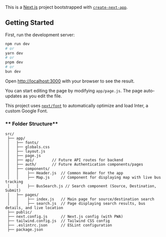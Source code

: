 This is a [Next.js](https://nextjs.org/) project bootstrapped with [`create-next-app`](https://github.com/vercel/next.js/tree/canary/packages/create-next-app).

## Getting Started

First, run the development server:

```bash
npm run dev
# or
yarn dev
# or
pnpm dev
# or
bun dev
```

Open [http://localhost:3000](http://localhost:3000) with your browser to see the result.

You can start editing the page by modifying `app/page.js`. The page auto-updates as you edit the file.

This project uses [`next/font`](https://nextjs.org/docs/basic-features/font-optimization) to automatically optimize and load Inter, a custom Google Font.


### **  Folder Structure**

```
src/
 ├── app/
 │   ├── fonts/
 │   ├── globals.css
 │   ├── layout.js
 │   ├── page.js
 │   ├── api/        // Future API routes for backend
 │   ├── auth/       // Future Authentication components/pages
 │   ├── components/
 │   │    ├── Header.js  // Common Header for the app
 │   │    ├── Map.js     // Component for displaying map with live bus tracking
 │   │    ├── BusSearch.js // Search component (Source, Destination, Submit)
 │   ├── pages/
 │   │    ├── index.js   // Main page for source/destination search
 │   │    ├── search.js  // Page displaying search results, bus details, and live location
 ├── public/
 ├── next.config.js      // Next.js config (with PWA)
 ├── tailwind.config.js  // Tailwind CSS config
 ├── .eslintrc.json      // ESLint configuration
 ├── package.json
```
